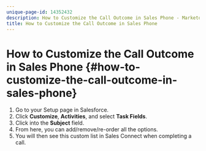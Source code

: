 ```yaml
---
unique-page-id: 14352432
description: How to Customize the Call Outcome in Sales Phone - Marketo Docs - Product Documentation
title: How to Customize the Call Outcome in Sales Phone
---
```


# How to Customize the Call Outcome in Sales Phone {#how-to-customize-the-call-outcome-in-sales-phone}

1. Go to your Setup page in Salesforce.
1. Click **Customize**, **Activities**, and select **Task Fields**.
1. Click into the **Subject** field.
1. From here, you can add/remove/re-order all the options.
1. You will then see this custom list in Sales Connect when completing a call.

